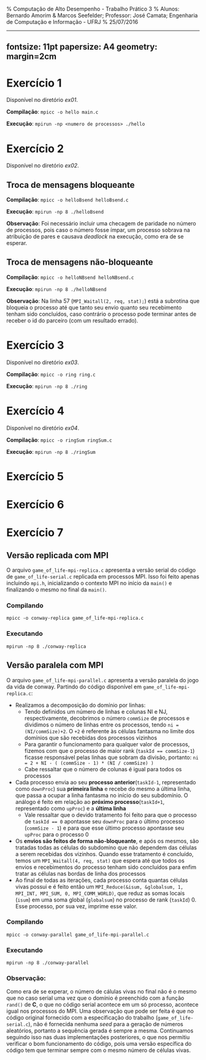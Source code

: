 % Computação de Alto Desempenho - Trabalho Prático 3
% Alunos: Bernardo Amorim & Marcos Seefelder; Professor: José Camata; Engenharia de Computação e Informação - UFRJ
% 25/07/2016

--- 
fontsize: 11pt
papersize: A4
geometry: margin=2cm 
---


# Exercício 1

Disponível no diretório *ex01*.

**Compilação**: `mpicc -o hello main.c`
 
**Execução**: `mpirun -np <numero de processos> ./hello`

# Exercício 2

Disponível no diretório *ex02*.

## Troca de mensagens bloqueante

**Compilação**: `mpicc -o helloBsend helloBsend.c`
 
**Execução**: `mpirun -np 8 ./helloBsend`

**Observação**: Foi necessário incluir uma checagem de paridade no número de processos, pois caso o número fosse ímpar, um processo sobrava na atribuição de pares e causava *deadlock* na execução, como era de se esperar.

## Troca de mensagens não-bloqueante

**Compilação**: `mpicc -o helloNBsend helloNBsend.c`
 
**Execução**: `mpirun -np 8 ./helloNBsend`

**Observação**: Na linha 57 (`MPI_Waitall(2, req, stat);`) está a subrotina que bloqueia o processo até que tanto seu envio quanto seu recebimento tenham sido concluídos, caso contrário o processo pode terminar antes de receber o id do parceiro (com um resultado errado).

# Exercício 3

Disponível no diretório *ex03*.

**Compilação**: `mpicc -o ring ring.c`
 
**Execução**: `mpirun -np 8 ./ring`

# Exercício 4

Disponível no diretório *ex04*.

**Compilação**: `mpicc -o ringSum ringSum.c`
 
**Execução**: `mpirun -np 8 ./ringSum`

# Exercício 5



# Exercício 6



# Exercício 7

## Versão replicada com MPI

O arquivo `game_of_life-mpi-replica.c` apresenta a versão serial do código de `game_of_life-serial.c` replicada em processos MPI. Isso foi feito apenas incluindo `mpi.h`, inicializando o contexto MPI no início da `main()` e finalizando o mesmo no final da `main()`.

### Compilando

`mpicc -o conway-replica game_of_life-mpi-replica.c`

### Executando

`mpirun -np 8 ./conway-replica`

## Versão paralela com MPI

O arquivo `game_of_life-mpi-parallel.c` apresenta a versão paralela do jogo da vida de conway. Partindo do código disponível em `game_of_life-mpi-replica.c`: 

* Realizamos a decomposição do domínio por linhas: 
	* Tendo definidos um número de linhas e colunas NI e NJ, respectivamente, decobrimos o número `commSize` de processos e dividimos o número de linhas entre os processos, tendo `ni = (NI/commSize)+2`. O `+2` é referente às células fantasma no limite dos domínios que são recebidas dos processos vizinhos
	* Para garantir o funcionamento para qualquer valor de processos, fizemos com que o processo de maior rank (`taskId == commSize-1`) ficasse responsável pelas linhas que sobram da divisão, portanto: `ni = 2 + NI - ( (commSize - 1) * (NI / commSize) )`
	* Cabe ressaltar que o número de colunas é igual para todos os processos
* Cada processo envia ao seu **processo anterior**(`taskId-1`, representado como `downProc`) sua **primeira linha** e recebe do mesmo a última linha, que passa a ocupar a linha fantasma no início do seu subdomínio. O análogo é feito em relação ao **próximo processo**(`taskId+1`, representado como `upProc`) e a **última linha**
	* Vale ressaltar que o devido tratamento foi feito para que o processo de `taskId == 0` apontasse seu `downProc` para o último processo (`commSize - 1`) e para que esse último processo apontasse seu `upProc` para o processo 0
* Os **envios são feitos de forma não-bloqueante**, e após os mesmos, são tratadas todas as células do subdomíno que não dependem das células a serem recebidas dos vizinhos. Quando esse tratamento é concluído, temos um `MPI_Waitall(4, req, stat)` que espera até que todos os envios e recebimentos do processo tenham sido concluídos para enfim tratar as células nas bordas de linha dos processos
* Ao final de todas as iterações, cada processo conta quantas células vivas possui e é feito então um `MPI_Reduce(&isum, &globalsum, 1, MPI_INT, MPI_SUM, 0, MPI_COMM_WORLD)`, que reduz as somas locais (`isum`) em uma soma global (`globalsum`) no processo de rank (`taskId`) 0. Esse processo, por sua vez, imprime esse valor.

### Compilando

`mpicc -o conway-parallel game_of_life-mpi-parallel.c`

### Executando

`mpirun -np 8 ./conway-parallel`

### Observação:

Como era de se experar, o número de cálulas vivas no final não é o mesmo que no caso serial uma vez que o domínio é preenchido com a função `rand()` de **C**, o que no código serial acontece em um só processo, acontece igual nos processos do MPI. Uma observação que pode ser feita é que no código original fornecido com a especificação do trabalho (`game_of_life-serial.c`), não é fornecida nenhuma *seed* para a geração de números aleatórios, portanto a sequência gerada é sempre a mesma. Continuamos seguindo isso nas duas implementações posteriores, o que nos permitiu verificar o bom funcionamento do código, pois uma versão específica do código tem que terminar sempre com o mesmo número de células vivas.